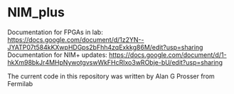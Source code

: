 # NIM_plus
Documentation for FPGAs in lab: 
https://docs.google.com/document/d/1z2YN--JYATP07t584kKXwpHDGps2bFhh4zqExkkg86M/edit?usp=sharing
Documentation for NIM+ updates:
https://docs.google.com/document/d/1-hkXm98bkJr4MHpNywotgvswWkFHcRIxo3wRObje-bU/edit?usp=sharing

The current code in this repository was written by Alan G Prosser from Fermilab
